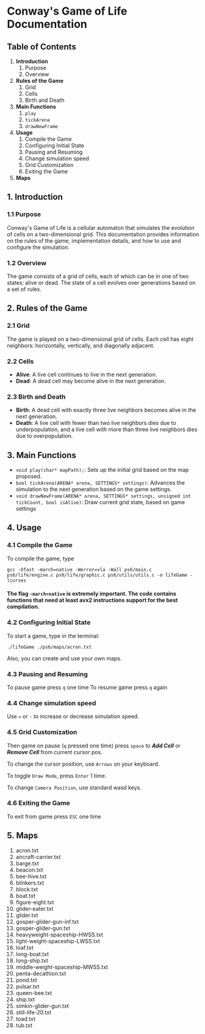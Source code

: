 # Conway's Game of Life Documentation

## Table of Contents

1. **Introduction**
   1. Purpose
   2. Overview
2. **Rules of the Game**
   1. Grid
   2. Cells
   3. Birth and Death
3. **Main Functions**
   1. `play`
   2. `tickArena`
   3. `drawNewFrame`
4. **Usage**
   1. Compile the Game
   2. Configuring Initial State
   3. Pausing and Resuming
   4. Change simulation speed
   5. Grid Customization
   6. Exiting the Game
5. **Maps**

## 1. Introduction

### 1.1 Purpose

Conway's Game of Life is a cellular automaton that simulates the evolution of cells on a two-dimensional grid. This documentation provides information on the rules of the game, implementation details, and how to use and configure the simulation.

### 1.2 Overview

The game consists of a grid of cells, each of which can be in one of two states: alive or dead. The state of a cell evolves over generations based on a set of rules.

## 2. Rules of the Game

### 2.1 Grid

The game is played on a two-dimensional grid of cells. Each cell has eight neighbors: horizontally, vertically, and diagonally adjacent.

### 2.2 Cells

- **Alive**: A live cell continues to live in the next generation.
- **Dead**: A dead cell may become alive in the next generation.

### 2.3 Birth and Death

- **Birth**: A dead cell with exactly three live neighbors becomes alive in the next generation.
- **Death**: A live cell with fewer than two live neighbors dies due to underpopulation, and a live cell with more than three live neighbors dies due to overpopulation.

## 3. Main Functions

- `void play(char* mapPath);`: Sets up the initial grid based on the map proposed.
- `bool tickArena(ARENA* arena, SETTINGS* settings)`: Advances the simulation to the next generation based on the game settings.
- `void drawNewFrame(ARENA* arena, SETTINGS* settings, unsigned int tickCount, bool isAlive)`: Draw current grid state, based on game settings

## 4. Usage

### 4.1 Compile the Game

To compile the game, type 

`gcc -Ofast -march=native -Werror=vla -Wall ps6/main.c ps6/life/engine.c ps6/life/graphic.c ps6/utils/utils.c -o lifeGame -lcurses`

#### The flag `-march=native` is extremely important. The code contains functions that need at least avx2 instructions support for the best compilation.

### 4.2 Configuring Initial State

To start a game, type in the terminal: 

`./lifeGame ./ps6/maps/acron.txt`

Also, you can create and use your own maps.

### 4.3 Pausing and Resuming

To pause game press `q` one time
To resume game press `q` again

### 4.4 Change simulation speed

Use `=` or `-` to increase or decrease simulation speed.

### 4.5 Grid Customization

Then game on pause (`q` pressed one time) press `space` to **_Add Cell_** or **_Remove Cell_** from current cursor pos.

To change the cursor position, use `Arrows` on your keyboard.

To toggle `Draw Mode`, press `Enter` 1 time.

To change `Camera Position`, use standard wasd keys.

### 4.6 Exiting the Game

To exit from game press `ESC` one time

## 5. Maps

1. acron.txt
2. aircraft-carrier.txt
3. barge.txt
4. beacon.txt
5. bee-hive.txt
6. blinkers.txt
7. block.txt
8. boat.txt
9. figure-eight.txt
10. glider-eater.txt
11. glider.txt
12. gosper-glider-gun-inf.txt
13. gosper-glider-gun.txt
14. heavyweight-spaceship-HWSS.txt
15. light-weight-spaceship-LWSS.txt
16. loaf.txt
17. long-boat.txt
18. long-ship.txt
19. middle-weight-spaceship-MWSS.txt
20. penta-decathlon.txt
21. pond.txt
22. pulsar.txt
23. queen-bee.txt
24. ship.txt
25. simkin-glider-gun.txt
26. still-life-20.txt
27. toad.txt
28. tub.txt
